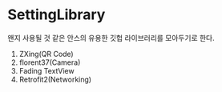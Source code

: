 # SettingLibrary

왠지 사용될 것 같은 안스의 유용한 깃헙 라이브러리를 모아두기로 한다.

1. ZXing(QR Code)
2. florent37(Camera)
3. Fading TextView
4. Retrofit2(Networking)
